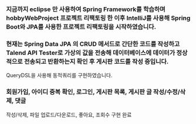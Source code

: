 ### 지금까지 eclipse 만 사용하여 Spring Framework를 학습하며 hobbyWebProject 프로젝트 리팩토링 한 이후 IntelliJ를 사용해 Spring Boot와 JPA를 사용한 프로젝트 리팩토링을 시작하였습니다.
### 현재는 Spring Data JPA 의 CRUD 메서드로 간단한 코드를 작성하고 Talend API Tester로 가상의 값을 전송해 데이터베이스에 데이터가 정상적으로 전송되고 반환하는지 확인 후 게시판 코드를 작성 중입니다.
QueryDSL을 사용해 동적쿼리를 구현하였습니다.
### 회원가입, 아이디 중복 확인, 로그인, 게시판 목록, 게시판 글 작성/수정/삭제, 댓글
작성/삭제, 파일 업로드/다운로드, 좋아요, 조회수 구현 완료